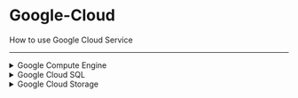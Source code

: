 # Google-Cloud
How to use Google Cloud Service

<hr>
<details>
  <summary>Google Compute Engine</summary>
  <br>
  <b>클라우드 서버 만들기</b>
  <b>머신 구성</b>
  <ol>
    <li>인스턴스 생성</li>
    <li>지역 선택 - 서울</li>
    <li>머신 선택 - E2(저렴함)</li>
    <li>머신 유형 선택 - E2-small(테스트용)</li>
    <li>인스턴스 생성하기</li>
  </ol>
  <b>네트워킹</b>
  <ol>
    <li>HTTP 트래픽 허용</li>
    <li>HTTPS 트래픽 허용</li>
  </ol>

  mqtt 브로커 사용시
  VPC 네트워크 - 방화벽 -방화벽 규칙 만들기 - 이름설정 - 네트워크 디폴드 - 우선순위 1000 - 대상? - 소스 ip 범위 외부에서 접속 허용하려면 0.0.0.0/0 - 프로토콜 및 포트 tcp:1883
sudo apt-get install mosquitto mosquitto-clients -y

sudo systemctl status mosquitto
sudo nano /etc/mosquitto/mosquitto.conf

listener 1883
allow_anonymous true 
두줄 추가

sudo systemctl restart mosquitto
재시작


  
   <ol>네트워크
    <li>인스턴스 생성</li>
    <li>지역 선택 - 서울</li>
    <li>머신 선택 - E2(저렴함)</li>
    <li>머신 유형 선택 - E2-small(테스트용)</li>
    <li>인스턴스 생성하기</li>
  </ol>
  <br>
  <b>쉘에서 업데이트 및 자바 설치 후 버전 확인</b>
  <ol>
    <li>sudo apt-get update</li>
    <li>sudo apt-get install openjdk-17-jdk -y</li>
    <li>java -version</li>
    <li>Spring Boot 프로젝트 빌드 후 jar 파일 업로드</li>
    <li>sudo nohup java -jar 파일이름.jar & <b>백그라운드로 서버 구동</b></li>
  </ol>
  
</details>

<details>
  <summary>Google Cloud SQL</summary>
  <br>

  엔터프라이즈 - 샌드박스 - 아이디, 비번 설정 - vCpu1개 , 3.75gb 제일싼거 - 용량 10gb 싼거 ssd - 연결 네트워크 이름 설정 및 sql 이랑 연결할 서버가 있는 외부 ip/32 입력 (32는 하나만 허용한다는 의미) - 생성

  데이터베이스 - db만들기 - 

  플래그 default_time_zone +09:00 시간 맞추기

gcloud sql connect <인스턴스_이름> --user=<사용자_이름>
use db이름
  
</details>

<details>
  <summary>Google Cloud Storage</summary>
  <br>
 클라우드 스토리 - 이름적기 - 단일리전 서울 가장 저렴 - 나머지 그대로 만들기
  
</details>

